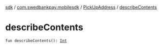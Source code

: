 [sdk](../../index.md) / [com.swedbankpay.mobilesdk](../index.md) / [PickUpAddress](index.md) / [describeContents](./describe-contents.md)

# describeContents

`fun describeContents(): `[`Int`](https://kotlinlang.org/api/latest/jvm/stdlib/kotlin/-int/index.html)